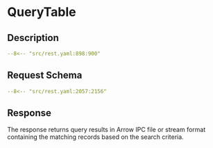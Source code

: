 # QueryTable

## Description

```yaml
--8<-- "src/rest.yaml:898:900"
```

## Request Schema

```yaml
--8<-- "src/rest.yaml:2057:2156"
```
## Response

The response returns query results in Arrow IPC file or stream format 
containing the matching records based on the search criteria.